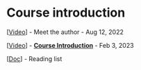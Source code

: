 # Course introduction

[<a class="reference external" href="https://www.youtube.com/watch?v=8jOZYcgL-go" target="_blank">Video</a>] - Meet the author - Aug 12, 2022

[<a class="reference external" href="https://www.youtube.com/watch?v=-k9F41d052w" target="_blank">Video</a>] - **[Course Introduction](course_intro.md)** - Feb 3, 2023

[<a class="reference external" href="https://drive.google.com/open?id=1xzAML13ZWmoBIWO6OzIuDiIH5cLQ_REA" target="_blank">Doc</a>] - Reading list
